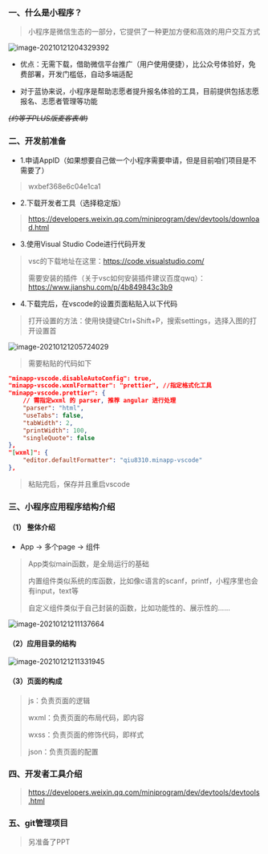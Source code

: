 ### 一、什么是小程序？

> 小程序是微信生态的一部分，它提供了一种更加方便和高效的用户交互方式

![image-20210121204329392](C:\Users\86150\AppData\Roaming\Typora\typora-user-images\image-20210121204329392.png)

- 优点：无需下载，借助微信平台推广（用户使用便捷），比公众号体验好，免费部署，开发门槛低，自动多端适配

- 对于蓝协来说，小程序是帮助志愿者提升报名体验的工具，目前提供包括志愿报名、志愿者管理等功能

<del>*(约等于PLUS版麦客表单)*</del>

### 二、开发前准备

- 1.申请AppID（如果想要自己做一个小程序需要申请，但是目前咱们项目是不需要了）

> wxbef368e6c04e1ca1

- 2.下载开发者工具（选择稳定版）

> https://developers.weixin.qq.com/miniprogram/dev/devtools/download.html

- 3.使用Visual Studio Code进行代码开发

> vsc的下载地址在这里：https://code.visualstudio.com/
>
> 需要安装的插件（关于vsc如何安装插件建议百度qwq）：https://www.jianshu.com/p/4b849843c3b9

- 4.下载完后，在vscode的设置页面粘贴入以下代码

> 打开设置的方法：使用快捷键Ctrl+Shift+P，搜索settings，选择入图的打开设置首

![image-20210121205724029](C:\Users\86150\AppData\Roaming\Typora\typora-user-images\image-20210121205724029.png)

> 需要粘贴的代码如下

```json
"minapp-vscode.disableAutoConfig": true,
"minapp-vscode.wxmlFormatter": "prettier", //指定格式化工具
"minapp-vscode.prettier": {
    // 需指定wxml 的 parser, 推荐 angular 进行处理
    "parser": "html",
    "useTabs": false,
    "tabWidth": 2,
    "printWidth": 100,
    "singleQuote": false
},
"[wxml]": {
    "editor.defaultFormatter": "qiu8310.minapp-vscode"
},
```

> 粘贴完后，保存并且重启vscode

### 三、小程序应用程序结构介绍

#### （1） 整体介绍

- App -> 多个page -> 组件

> App类似main函数，是全局运行的基础
>
> 内置组件类似系统的库函数，比如像c语言的scanf，printf，小程序里也会有input，text等
>
> 自定义组件类似于自己封装的函数，比如功能性的、展示性的......

![image-20210121211137664](C:\Users\86150\AppData\Roaming\Typora\typora-user-images\image-20210121211137664.png)

#### （2）应用目录的结构

![image-20210121211331945](C:\Users\86150\AppData\Roaming\Typora\typora-user-images\image-20210121211331945.png)

#### （3）页面的构成

> js：负责页面的逻辑
>
> wxml：负责页面的布局代码，即内容
>
> wxss：负责页面的修饰代码，即样式
>
> json：负责页面的配置

### 四、开发者工具介绍

> https://developers.weixin.qq.com/miniprogram/dev/devtools/devtools.html

### 五、git管理项目

> 另准备了PPT